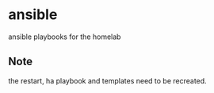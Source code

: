 # ansible
ansible playbooks for the homelab

## Note 
the restart, ha playbook and templates need to be recreated.
